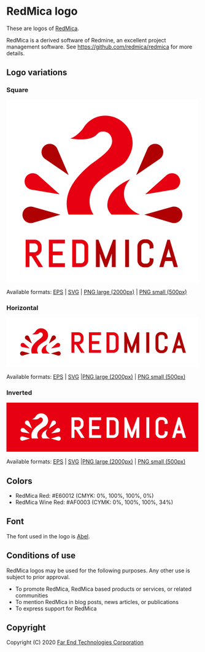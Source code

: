 # RedMica logo

These are logos of [RedMica](https://github.com/redmica/redmica).

RedMica is a derived software of Redmine, an excellent project management software. See <https://github.com/redmica/redmica> for more details.

## Logo variations

### Square

![](redmica-logo-small.png)

Available formats: [EPS](redmica-logo.eps) | [SVG](redmica-logo.svg) | [PNG large (2000px)](redmica-logo-large.png) | [PNG small (500px)](redmica-logo-small.png)

### Horizontal

![](horizontal/redmica-logo-horizontal-small.png)

Available formats: [EPS](horizontal/redmica-logo-horizontal.eps) | [SVG](horizontal/redmica-logo-horizontal.svg) |[PNG large (2000px)](horizontal/redmica-logo-horizontal-large.png) | [PNG small (500px)](horizontal/redmica-logo-horizontal-small.png)

### Inverted

![](inverted/redmica-logo-inverted-small.png)

Available formats: [EPS](inverted/redmica-logo-inverted.eps) | [SVG](inverted/redmica-logo-inverted.svg) |[PNG large (2000px)](inverted/redmica-logo-inverted-large.png) | [PNG small (500px)](inverted/redmica-logo-inverted-small.png)

## Colors

* RedMica Red: #E60012 (CMYK: 0%, 100%, 100%, 0%)
* RedMica Wine Red: #AF0003 (CYMK: 0%, 100%, 100%, 34%)

## Font

The font used in the logo is [Abel](https://fonts.google.com/specimen/Abel).

## Conditions of use

RedMica logos may be used for the following purposes. Any other use is subject to prior approval.

* To promote RedMica, RedMica based products or services, or related communities
* To mention RedMica in blog posts, news articles, or publications
* To express support for RedMica

## Copyright

Copyright (C) 2020 [Far End Technologies Corporation](https://www.farend.co.jp/)
